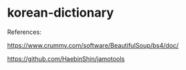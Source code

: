 # korean-dictionary

References:

https://www.crummy.com/software/BeautifulSoup/bs4/doc/

https://github.com/HaebinShin/jamotools
